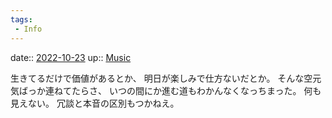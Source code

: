 ```yaml
---
tags:
 - Info
---
```


date:: [2022-10-23](Daily_Note/2022-10-23.md)
up:: [Music](../Bar/Novel/Topics/Music.md)

生きてるだけで価値があるとか、
明日が楽しみで仕方ないだとか。
そんな空元気ばっか連ねてたらさ、
いつの間にか進む道もわかんなくなっちまった。
何も見えない。
冗談と本音の区別もつかねえ。